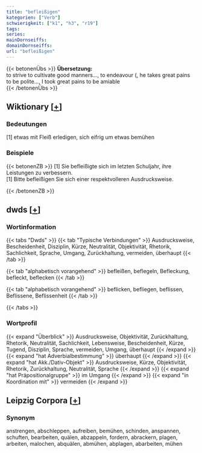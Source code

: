 ```yaml
---
title: "befleißigen"
kategorien: ["Verb"]
schwierigkeit: ["k1", "h3", "r19"]
tags:
series:
mainDornseiffs:
domainDornseiffs:
url: "befleißigen"
---
```


{{< betonenÜbs >}}
**Übersetzung:**  
to strive to cultivate good manners..., to endeavour (, he takes great pains to be polite..., I took great pains to be amiable  
{{< /betonenÜbs >}}

## Wiktionary [[+](https://de.wiktionary.org/wiki/befleißigen)]

### Bedeutungen
[1] etwas mit Fleiß erledigen, sich eifrig um etwas bemühen  

### Beispiele
{{< betonenZB >}}
[1] Sie befleißigte sich im letzten Schuljahr, ihre Leistungen zu verbessern.  
[1] Bitte befleißigen Sie sich einer respektvolleren Ausdrucksweise.  

{{< /betonenZB >}}


## dwds [[+](https://www.dwds.de/wb/befleißigen)]

### Wortinformation
{{< tabs "Dwds" >}}
{{< tab "Typische Verbindungen" >}}
Ausdrucksweise, Bescheidenheit, Disziplin, Kürze, Neutralität, Objektivität, Rhetorik, Sachlichkeit, Sprache, Umgang, Zurückhaltung, vermeiden, überhaupt
{{< /tab >}}

{{< tab "alphabetisch vorangehend" >}}
befleißen, beflegeln, Befleckung, befleckt, beflecken
{{< /tab >}}

{{< tab "alphabetisch vorangehend" >}}
beflicken, befliegen, beflissen, Beflissene, Beflissenheit
{{< /tab >}}

{{< /tabs >}}

### Wortprofil
{{< expand "Überblick" >}} Ausdrucksweise, Objektivität, Zurückhaltung, Rhetorik, Neutralität, Sachlichkeit, Lebensweise, Bescheidenheit, Kürze, Tugend, Disziplin, Sprache, vermeiden, Umgang, überhaupt {{< /expand >}}
{{< expand "hat Adverbialbestimmung" >}} überhaupt {{< /expand >}}
{{< expand "hat Akk./Dativ-Objekt" >}} Ausdrucksweise, Kürze, Objektivität, Rhetorik, Zurückhaltung, Neutralität, Sprache {{< /expand >}}
{{< expand "hat Präpositionalgruppe" >}} im Umgang {{< /expand >}}
{{< expand "in Koordination mit" >}} vermeiden {{< /expand >}}

## Leipzig Corpora [[+](https://corpora.uni-leipzig.de/en/res?word=befleißigen&corpusId=deu_newscrawl-public_2018)]


### Synonym
anstrengen, abschleppen, aufreiben, bemühen, schinden, anspannen, schuften, bearbeiten, quälen, abzappeln, fordern, abrackern, plagen, arbeiten, malochen, abquälen, abmühen, abplagen, abarbeiten, mühen

